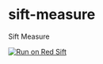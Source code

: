 sift-measure
==================

Sift Measure


[![Run on Red Sift](https://static.redsift.io/assets/icons/deploy.svg)](https://dashboard.redsift.cloud/catalogue)
